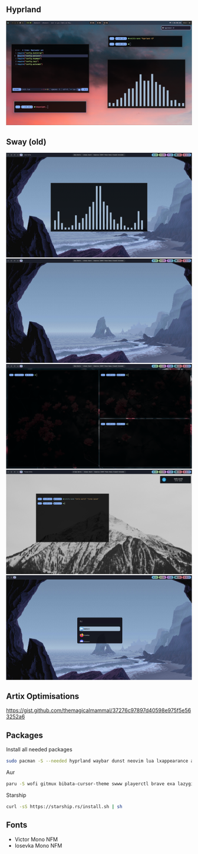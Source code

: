 ## Hyprland

![Screenshot of my desktop](./assets/screenshot-hyprland-1.png)

## Sway (old)

![Screenshot of my desktop](./assets/screenshot-1.png)
![Screenshot of my desktop](./assets/screenshot-2.png)
![Screenshot of my desktop](./assets/screenshot-3.png)
![Screenshot of my desktop](./assets/screenshot-4.png)
![Screenshot of my desktop](./assets/screenshot-5.png)

## Artix Optimisations
https://gist.github.com/themagicalmammal/37276c97897d40598e975f5e563252a6

## Packages
Install all needed packages
```bash
sudo pacman -S --needed hyprland waybar dunst neovim lua lxappearance artix-dark-theme tmux kitty qutebrowser pipewire pipewire-pulse wireplumber xdg-desktop-portal-hyprland brightnessctl wpa_supplicant webcord
```

Aur
```bash
paru -S wofi gitmux bibata-cursor-theme swww playerctl brave exa lazygit
```

Starship
```bash
curl -sS https://starship.rs/install.sh | sh
```

## Fonts
- Victor Mono NFM
- Iosevka Mono NFM
